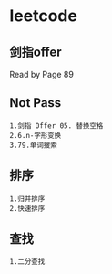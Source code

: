 # leetcode

## 剑指offer    

Read by Page 89

## Not Pass

    1.剑指 Offer 05. 替换空格
    2.6.n-字形变换
    3.79.单词搜索

## 排序

    1.归并排序
    2.快速排序

## 查找

    1.二分查找